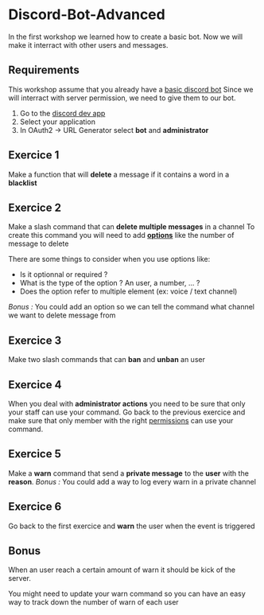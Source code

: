 
# Discord-Bot-Advanced
In the first workshop we learned how to create a basic bot. Now we will make it interract with other users and messages.

## Requirements
This workshop assume that you already have a [basic discord bot](https://github.com/ThomasLaboucheix78/Discord-Bot-Beginer#readme)
Since we will interract with server permission, we need to give them to our bot.

 1. Go to the [discord dev app](https://discord.com/developers/applications)
 2. Select your application
 3. In OAuth2 -> URL Generator select **bot** and **administrator**

## Exercice 1
Make a function that will **delete** a message if it contains a word in a **blacklist**

## Exercice 2
Make a slash command that can **delete multiple messages** in a channel
To create this command you will need to add **[options](https://discordjs.guide/slash-commands/advanced-creation.html)** like the number of message to delete

There are some things to consider when you use options like:
 - Is it optionnal or required ?
 - What is the type of the option ? An user, a number, ... ?
 - Does the option refer to multiple element (ex: voice / text channel)

*Bonus :* You could add an option so we can tell the command what channel we want to delete message from

## Exercice 3
Make two slash commands that can **ban** and **unban** an user

## Exercice 4
When you deal with **administrator actions** you need to be sure that only your staff can use your command.
Go back to the previous exercice and make sure that only member with the right [permissions](https://discordjs.guide/slash-commands/permissions.html#member-permissions) can use your command.

## Exercice 5
Make a **warn** command that send a **private message** to the **user** with the **reason**.
*Bonus :* You could add a way to log every warn in a private channel

## Exercice 6
Go back to the first exercice and **warn** the user when the event is triggered

## Bonus
When an user reach a certain amount of warn it should be kick of the server.

You might need to update your warn command so you can have an easy way to track down the number of warn of each user

